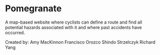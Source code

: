 Pomegranate
===========

A map-based website where cyclists can define a route and find all potential hazards associated with it and where past accidents have occurred.

Created by:
Amy MacKinnon
Francisco Orozco
Shindo Strzelczyk
Richard Yang